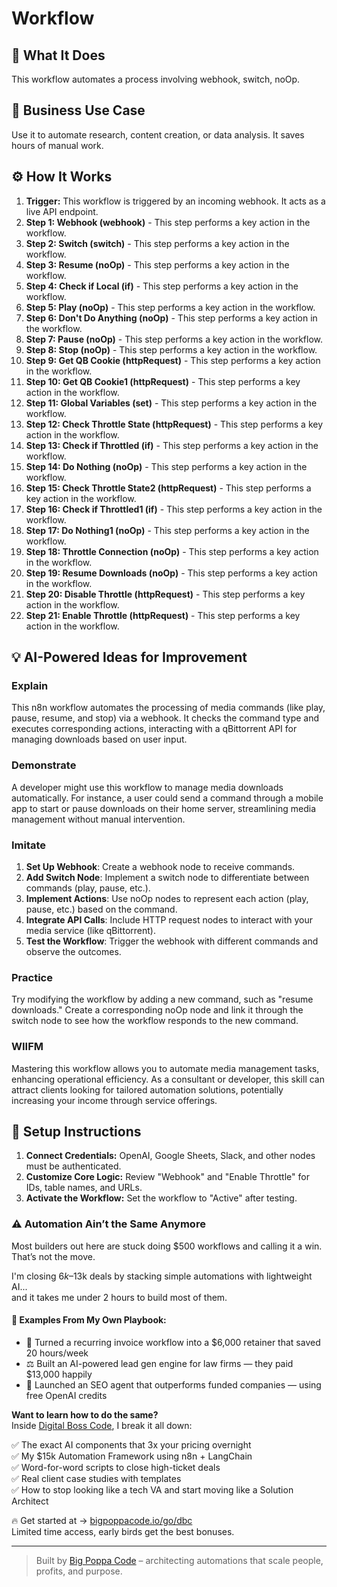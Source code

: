 # Workflow

## 🚀 What It Does
This workflow automates a process involving webhook, switch, noOp.

## 💼 Business Use Case
Use it to automate research, content creation, or data analysis. It saves hours of manual work.

## ⚙️ How It Works
1.  **Trigger:** This workflow is triggered by an incoming webhook. It acts as a live API endpoint.
2. **Step 1: Webhook (webhook)** - This step performs a key action in the workflow.
3. **Step 2: Switch (switch)** - This step performs a key action in the workflow.
4. **Step 3: Resume (noOp)** - This step performs a key action in the workflow.
5. **Step 4: Check if Local (if)** - This step performs a key action in the workflow.
6. **Step 5: Play (noOp)** - This step performs a key action in the workflow.
7. **Step 6: Don't Do Anything (noOp)** - This step performs a key action in the workflow.
8. **Step 7: Pause (noOp)** - This step performs a key action in the workflow.
9. **Step 8: Stop (noOp)** - This step performs a key action in the workflow.
10. **Step 9: Get QB Cookie (httpRequest)** - This step performs a key action in the workflow.
11. **Step 10: Get QB Cookie1 (httpRequest)** - This step performs a key action in the workflow.
12. **Step 11: Global Variables (set)** - This step performs a key action in the workflow.
13. **Step 12: Check Throttle State (httpRequest)** - This step performs a key action in the workflow.
14. **Step 13: Check if Throttled (if)** - This step performs a key action in the workflow.
15. **Step 14: Do Nothing (noOp)** - This step performs a key action in the workflow.
16. **Step 15: Check Throttle State2 (httpRequest)** - This step performs a key action in the workflow.
17. **Step 16: Check if Throttled1 (if)** - This step performs a key action in the workflow.
18. **Step 17: Do Nothing1 (noOp)** - This step performs a key action in the workflow.
19. **Step 18: Throttle Connection (noOp)** - This step performs a key action in the workflow.
20. **Step 19: Resume Downloads (noOp)** - This step performs a key action in the workflow.
21. **Step 20: Disable Throttle (httpRequest)** - This step performs a key action in the workflow.
22. **Step 21: Enable Throttle (httpRequest)** - This step performs a key action in the workflow.

## 💡 AI-Powered Ideas for Improvement
### Explain
This n8n workflow automates the processing of media commands (like play, pause, resume, and stop) via a webhook. It checks the command type and executes corresponding actions, interacting with a qBittorrent API for managing downloads based on user input.

### Demonstrate
A developer might use this workflow to manage media downloads automatically. For instance, a user could send a command through a mobile app to start or pause downloads on their home server, streamlining media management without manual intervention.

### Imitate
1. **Set Up Webhook**: Create a webhook node to receive commands.
2. **Add Switch Node**: Implement a switch node to differentiate between commands (play, pause, etc.).
3. **Implement Actions**: Use noOp nodes to represent each action (play, pause, etc.) based on the command.
4. **Integrate API Calls**: Include HTTP request nodes to interact with your media service (like qBittorrent).
5. **Test the Workflow**: Trigger the webhook with different commands and observe the outcomes.

### Practice
Try modifying the workflow by adding a new command, such as "resume downloads." Create a corresponding noOp node and link it through the switch node to see how the workflow responds to the new command.

### WIIFM
Mastering this workflow allows you to automate media management tasks, enhancing operational efficiency. As a consultant or developer, this skill can attract clients looking for tailored automation solutions, potentially increasing your income through service offerings.

## 🔧 Setup Instructions
1. **Connect Credentials:** OpenAI, Google Sheets, Slack, and other nodes must be authenticated.
2. **Customize Core Logic:** Review "Webhook" and "Enable Throttle" for IDs, table names, and URLs.
3. **Activate the Workflow:** Set the workflow to "Active" after testing.

### ⚠️ Automation Ain’t the Same Anymore

Most builders out here are stuck doing $500 workflows and calling it a win.  
That’s not the move.  

I'm closing $6k–$13k deals by stacking simple automations with lightweight AI...  
and it takes me under 2 hours to build most of them.

#### 🧠 Examples From My Own Playbook:
- 🔁 Turned a recurring invoice workflow into a $6,000 retainer that saved 20 hours/week  
- ⚖️ Built an AI-powered lead gen engine for law firms — they paid $13,000 happily  
- 🚀 Launched an SEO agent that outperforms funded companies — using free OpenAI credits  

**Want to learn how to do the same?**  
Inside [Digital Boss Code](https://bigpoppacode.io/go/dbc), I break it all down:

✅ The exact AI components that 3x your pricing overnight  
✅ My $15k Automation Framework using n8n + LangChain  
✅ Word-for-word scripts to close high-ticket deals  
✅ Real client case studies with templates  
✅ How to stop looking like a tech VA and start moving like a Solution Architect  

🔥 Get started at → [bigpoppacode.io/go/dbc](https://bigpoppacode.io/go/dbc)  
Limited time access, early birds get the best bonuses.

---
> Built by [Big Poppa Code](https://bigpoppacode.io) – architecting automations that scale people, profits, and purpose.
